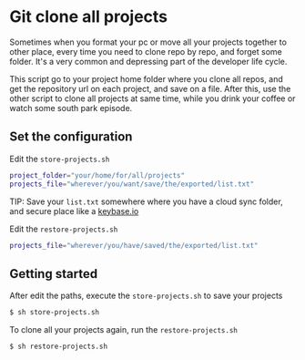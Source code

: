 # Git clone all projects

Sometimes when you format your pc or move all your projects together to other place, every time you need to clone repo by repo, and forget some folder. It's a very common and depressing part of the developer life cycle.

This script go to your project home folder where you clone all repos, and get the repository url on each project, and save on a file. After this, use the other script to clone all projects at same time, while you drink your coffee or watch some south park episode.

## Set the configuration

Edit the `store-projects.sh`

```bash
project_folder="your/home/for/all/projects"
projects_file="wherever/you/want/save/the/exported/list.txt"
```

TIP: Save your `list.txt` somewhere where you have a cloud sync folder, and secure place like a [keybase.io](http://keybase.io/)

Edit the `restore-projects.sh`

```bash
projects_file="wherever/you/have/saved/the/exported/list.txt"
```

## Getting started

After edit the paths, execute the `store-projects.sh` to save your projects

```bash
$ sh store-projects.sh
```

To clone all your projects again, run the `restore-projects.sh`

```bash
$ sh restore-projects.sh
```

